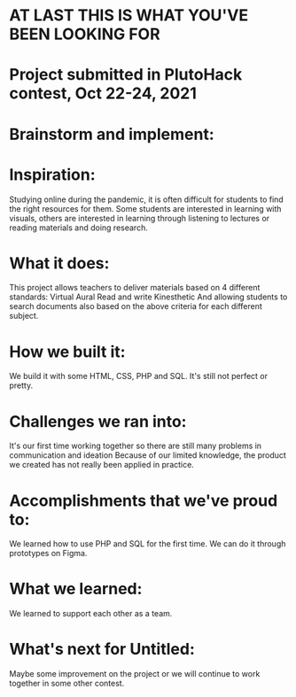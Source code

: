 # AT LAST THIS IS WHAT YOU'VE BEEN LOOKING FOR
# Project submitted in PlutoHack contest, Oct 22-24, 2021
# Brainstorm and implement:
# Inspiration:
Studying online during the pandemic, it is often difficult for students to find the right resources for them.
Some students are interested in learning with visuals, others are interested in learning through listening to lectures or reading materials and doing research.
# What it does:
This project allows teachers to deliver materials based on 4 different standards:
Virtual
Aural
Read and write
Kinesthetic
And allowing students to search documents also based on the above criteria for each different subject.
# How we built it:
We build it with some HTML, CSS, PHP and SQL.
It's still not perfect or pretty.
# Challenges we ran into:
It's our first time working together so there are still many problems in communication and ideation
Because of our limited knowledge, the product we created has not really been applied in practice.
# Accomplishments that we've proud to:
We learned how to use PHP and SQL for the first time.
We can do it through prototypes on Figma.
# What we learned:
We learned to support each other as a team.
# What's next for Untitled:
Maybe some improvement on the project or we will continue to work together in some other contest.
